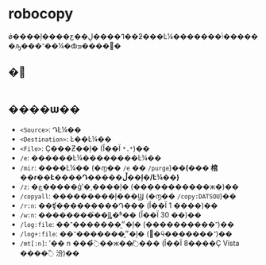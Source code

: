 # robocopy

ǿ����ļ����ƹ��ߣ����ڸ��ƻ���Ŀ¼�������ݴ������ԡ���־��¼�ȸ߼����ܡ�

## �﷨

```cmd

```

## ����ѡ��

-   `<Source>`: ԴĿ¼��
-   `<Destination>`: Ŀ��Ŀ¼��
-   `<File>`: Ҫ���Ƶ��ļ� (Ĭ��Ϊ `*.*`)��
-   `/e`: ������Ŀ¼��������Ŀ¼��
-   `/mir`: ����Ŀ¼�� (�൱�� `/e` �� `/purge`)��**(��� 棺 ��ɾ��Ŀ����Դ�����ڵ��ļ�/Ŀ¼��)**
-   `/z`: �ڿ�����ģʽ�¸����ļ� (�����������ж�)��
-   `/copyall`: ���������ļ���Ϣ (�൱�� `/copy:DATSOU`)��
-   `/r:n`: ��ʧ�ܸ��������Դ��� (Ĭ��Ϊ 1 ����)��
-   `/w:n`: ��������֮��ĵȴ�ʱ�� (Ĭ��Ϊ 30 ��)��
-   `/log:file`: ��״̬�������־�ļ� (����������־)��
-   `/log+:file`: ��״̬�������־�ļ� (׷�ӵ�������־)��
-   `/mt[:n]`: ʹ�� n ���߳̽��ж��̸߳��� (Ĭ��Ϊ 8����Ҫ Vista ����߰ 汾)��
